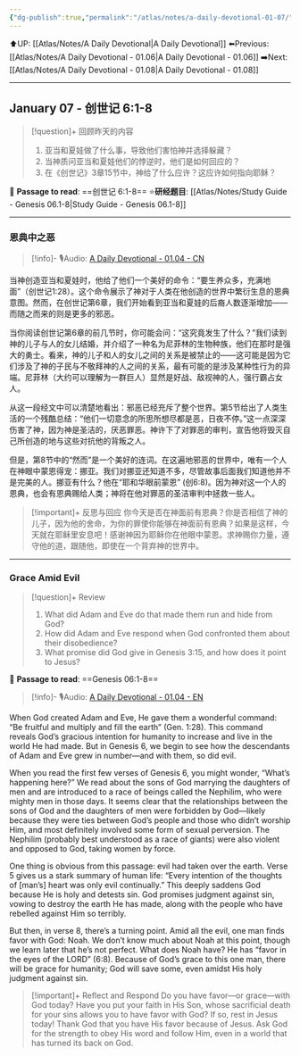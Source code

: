 ```yaml
---
{"dg-publish":true,"permalink":"/atlas/notes/a-daily-devotional-01-07/"}
---
```


⬆️UP: [[Atlas/Notes/A Daily Devotional\|A Daily Devotional]]
⬅️Previous: [[Atlas/Notes/A Daily Devotional - 01.06\|A Daily Devotional - 01.06]]
➡️Next: [[Atlas/Notes/A Daily Devotional - 01.08\|A Daily Devotional - 01.08]]

---

## January 07 - 创世记 6:1-8

> [!question]+ 回顾昨天的内容
> 1. 亚当和夏娃做了什么事，导致他们害怕神并选择躲藏？
> 2. 当神质问亚当和夏娃他们的悖逆时，他们是如何回应的？
> 3. 在《创世记》3章15节中，神给了什么应许？这应许如何指向耶稣？

📖 **Passage to read**: ==创世记 6:1-8==
⭐**研经题目**: [[Atlas/Notes/Study Guide - Genesis 06.1-8\|Study Guide - Genesis 06.1-8]]

---
### 恩典中之恶

> [!info]- 🎙️Audio: [A Daily Devotional - 01.04 - CN]()

当神创造亚当和夏娃时，他给了他们一个美好的命令：“要生养众多，充满地面”（创世记1:28）。这个命令展示了神对于人类在他创造的世界中繁衍生息的恩典意图。然而，在创世记第6章，我们开始看到亚当和夏娃的后裔人数逐渐增加——而随之而来的则是更多的邪恶。

当你阅读创世记第6章的前几节时，你可能会问：“这究竟发生了什么？”我们读到神的儿子与人的女儿结婚，并介绍了一种名为尼菲林的生物种族，他们在那时是强大的勇士。看来，神的儿子和人的女儿之间的关系是被禁止的——这可能是因为它们涉及了神的子民与不敬拜神的人之间的关系，最有可能的是涉及某种性行为的异端。尼菲林（大约可以理解为一群巨人）显然是好战、敌视神的人，强行霸占女人。

从这一段经文中可以清楚地看出：邪恶已经充斥了整个世界。第5节给出了人类生活的一个残酷总结：“他们一切意念的所思所想尽都是恶，日夜不停。”这一点深深伤害了神，因为神是圣洁的，厌恶罪恶。神许下了对罪恶的审判，宣告他将毁灭自己所创造的地与这些对抗他的背叛之人。

但是，第8节中的“然而”是一个美好的连词。在这遍地邪恶的世界中，唯有一个人在神眼中蒙恩得宠：挪亚。我们对挪亚还知道不多，尽管故事后面我们知道他并不是完美的人。挪亚有什么？他在“耶和华眼前蒙恩” (创6:8)。因为神对这一个人的恩典，也会有恩典赐给人类；神将在他对罪恶的圣洁审判中拯救一些人。

> [!important]+ 反思与回应
> 你今天是否在神面前有恩典？你是否相信了神的儿子，因为他的舍命，为你的罪使你能够在神面前有恩典？如果是这样，今天就在耶稣里安息吧！感谢神因为耶稣你在他眼中蒙恩。求神赐你力量，遵守他的道，跟随他，即使在一个背弃神的世界中。


---
### Grace Amid Evil

> [!question]+ Review
> 1. What did Adam and Eve do that made them run and hide from God?
> 2. How did Adam and Eve respond when God confronted them about their disobedience?
> 3. What promise did God give in Genesis 3:15, and how does it point to Jesus?

📖 **Passage to read**: ==Genesis 06:1-8==

> [!info]- 🎙️Audio: [A Daily Devotional - 01.04 - EN]()


When God created Adam and Eve, He gave them a wonderful command: “Be fruitful and multiply and fill the earth” (Gen. 1:28). This command reveals God’s gracious intention for humanity to increase and live in the world He had made. But in Genesis 6, we begin to see how the descendants of Adam and Eve grew in number—and with them, so did evil.

When you read the first few verses of Genesis 6, you might wonder, “What’s happening here?” We read about the sons of God marrying the daughters of men and are introduced to a race of beings called the Nephilim, who were mighty men in those days. It seems clear that the relationships between the sons of God and the daughters of men were forbidden by God—likely because they were ties between God’s people and those who didn’t worship Him, and most definitely involved some form of sexual perversion. The Nephilim (probably best understood as a race of giants) were also violent and opposed to God, taking women by force.

One thing is obvious from this passage: evil had taken over the earth. Verse 5 gives us a stark summary of human life: “Every intention of the thoughts of [man’s] heart was only evil continually.” This deeply saddens God because He is holy and detests sin. God promises judgment against sin, vowing to destroy the earth He has made, along with the people who have rebelled against Him so terribly.

But then, in verse 8, there’s a turning point. Amid all the evil, one man finds favor with God: Noah. We don’t know much about Noah at this point, though we learn later that he’s not perfect. What does Noah have? He has “favor in the eyes of the LORD” (6:8). Because of God’s grace to this one man, there will be grace for humanity; God will save some, even amidst His holy judgment against sin.

> [!important]+ Reflect and Respond
> Do you have favor—or grace—with God today? Have you put your faith in His Son, whose sacrificial death for your sins allows you to have favor with God? If so, rest in Jesus today! Thank God that you have His favor because of Jesus. Ask God for the strength to obey His word and follow Him, even in a world that has turned its back on God.

